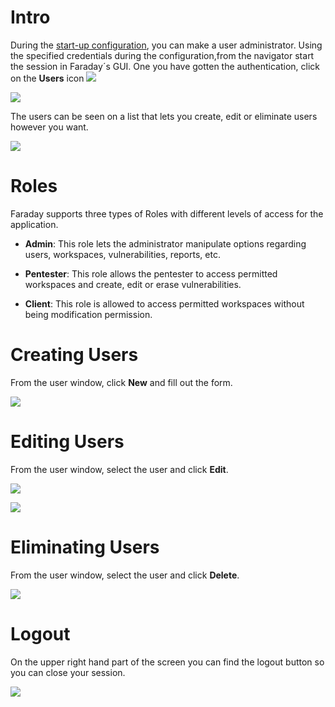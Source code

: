 # Intro

During the [start-up configuration](https://github.com/tartamar/faraday/wiki/Configuraci%C3%B3n-Inicial-(Server)), you can make a user administrator. Using the specified credentials during the configuration,from the navigator start the session in Faraday´s GUI. One you have gotten the authentication, click on the **Users** icon ![](https://raw.github.com/wiki/tartamar/faraday/images/faraday_users_icono.png)

![](https://raw.github.com/wiki/tartamar/faraday/images/faraday_users_login.png)

The users can be seen on a list that lets you create, edit or eliminate users however you want.

![](https://raw.github.com/wiki/tartamar/faraday/images/faraday_users_list.png)

# Roles

Faraday supports three types of Roles with different levels of access for the application.

* **Admin**: This role lets the administrator manipulate options regarding users, workspaces, vulnerabilities, reports, etc.

* **Pentester**: This role allows the pentester to access permitted workspaces and create, edit or erase vulnerabilities.

* **Client**: This role is allowed to access permitted workspaces without being modification permission.

# Creating Users

From the user window, click **New** and fill out the form.

![](https://raw.github.com/wiki/tartamar/faraday/images/faraday_users_new.png)

# Editing Users

From the user window, select the user and click **Edit**.

![](https://raw.github.com/wiki/tartamar/faraday/images/faraday_users_prevedit.png)

![](https://raw.github.com/wiki/tartamar/faraday/images/faraday_users_edit.png)

# Eliminating Users

From the user window, select the user and click **Delete**.

![](https://raw.github.com/wiki/tartamar/faraday/images/faraday_users_delete.png)

# Logout

On the upper right hand part of the screen you can find the logout button so you can close your session.

![](https://raw.github.com/wiki/tartamar/faraday/images/faraday_users_logout.png)
 